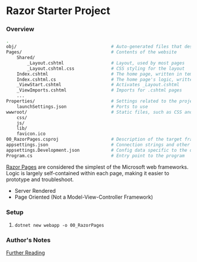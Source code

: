 # Razor Starter Project

### Overview

```bash
.
obj/                                    # Auto-generated files that describe the required packages
Pages/                                  # Contents of the website
    Shared/
        _Layout.cshtml                  # Layout, used by most pages
        _Layout.cshtml.css              # CSS styling for the layout
    Index.cshtml                        # The home page, written in templated C# / HTML
    Index.cshtml.cs                     # The home page's logic, written in C#
    _ViewStart.cshtml                   # Activates _Layout.cshtml
    _ViewImports.cshtml                 # Imports for .cshtml pages
    ...
Properties/                             # Settings related to the project
    launchSettings.json                 # Ports to use
wwwroot/                                # Static files, such as CSS and JS
    css/
    js/
    lib/
    favicon.ico
00_RazorPages.csproj                    # Description of the target framework (i.e. .NET 6.0)
appsettings.json                        # Connection strings and other config data
appsettings.Development.json            # Config data specific to the development environment
Program.cs                              # Entry point to the program
```

[Razor Pages](https://docs.microsoft.com/en-us/aspnet/core/tutorials/choose-web-ui?view=aspnetcore-6.0#aspnet-core-razor-pages) are considered the simplest of the Microsoft web frameworks. Logic is largely self-contained within each page, making it easier to prototype and troubleshoot.

* Server Rendered
* Page Oriented (Not a Model-View-Controller Framework)


### Setup

1. `dotnet new webapp -o 00_RazorPages`


### Author's Notes

[Further Reading](https://docs.microsoft.com/en-us/aspnet/core/razor-pages/?view=aspnetcore-6.0&tabs=visual-studio-code)


